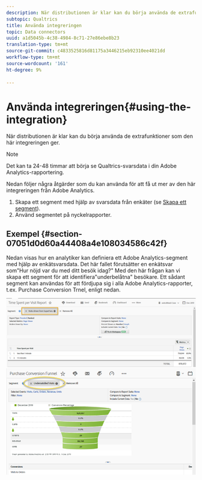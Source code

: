 ```yaml
---
description: När distributionen är klar kan du börja använda de extrafunktioner som den här integreringen ger.
subtopic: Qualtrics
title: Använda integreringen
topic: Data connectors
uuid: a1d5045b-4c38-4984-8c71-27e86ebe8b23
translation-type: tm+mt
source-git-commit: c4833525816d81175a3446215eb92310ee4021dd
workflow-type: tm+mt
source-wordcount: '161'
ht-degree: 9%

---
```



# Använda integreringen{#using-the-integration}

När distributionen är klar kan du börja använda de extrafunktioner som den här integreringen ger.

>[!NOTE]
>
>Det kan ta 24-48 timmar att börja se Qualtrics-svarsdata i din Adobe Analytics-rapportering.

Nedan följer några åtgärder som du kan använda för att få ut mer av den här integreringen från Adobe Analytics.

1. Skapa ett segment med hjälp av svarsdata från enkäter (se [Skapa ett segment](https://docs.adobe.com/content/help/en/analytics/components/segmentation/seg-home.html)).
1. Använd segmentet på nyckelrapporter.

## Exempel {#section-07051d0d60a44408a4e108034586c42f}

Nedan visas hur en analytiker kan definiera ett Adobe Analytics-segment med hjälp av enkätsvarsdata. Det här fallet förutsätter en enkätsvar som&quot;Hur nöjd var du med ditt besök idag?&quot; Med den här frågan kan vi skapa ett segment för att identifiera&quot;underbelåtna&quot; besökare. Ett sådant segment kan användas för att fördjupa sig i alla Adobe Analytics-rapporter, t.ex. Purchase Conversion Trnel, enligt nedan.

![](assets/using-1.png) ![](assets/using-2.png)

